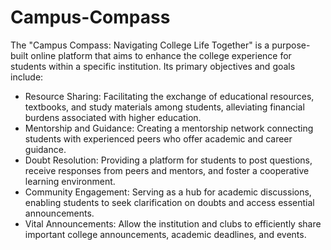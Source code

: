 # Campus-Compass

The "Campus Compass: Navigating College Life Together" is a purpose-built online platform that aims to enhance the college experience for students within a specific institution. Its primary objectives and goals include:

- Resource Sharing: Facilitating the exchange of educational resources, textbooks, and study materials among students, alleviating financial burdens associated with higher education.
- Mentorship and Guidance: Creating a mentorship network connecting students with experienced peers who offer academic and career guidance.
- Doubt Resolution: Providing a platform for students to post questions, receive responses from peers and mentors, and foster a cooperative learning environment.
- Community Engagement: Serving as a hub for academic discussions, enabling students to seek clarification on doubts and access essential announcements.
- Vital Announcements: Allow the institution and clubs to efficiently share important college announcements, academic deadlines, and events.

